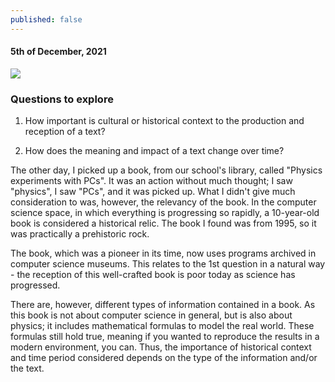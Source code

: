 ```yaml
---
published: false
---
```

#### 5th of December, 2021

![]({{site.baseurl}}/https://media.springernature.com/w306/springer-static/cover-hires/book/978-3-642-79462-9)

### Questions to explore

1) How important is cultural or historical context to the production and reception of a text?

2) How does the meaning and impact of a text change over time? 

The other day, I picked up a book, from our school's library, called "Physics experiments with PCs". It was an action without much thought; I saw "physics", I saw "PCs", and it was picked up. What I didn't give much consideration to was, however, the relevancy of the book. In the computer science space, in which everything is progressing so rapidly, a 10-year-old book is considered a historical relic. The book I found was from 1995, so it was practically a prehistoric rock.

The book, which was a pioneer in its time, now uses programs archived in computer science museums. This relates to the 1st question in a natural way - the reception of this well-crafted book is poor today as science has progressed. 

There are, however, different types of information contained in a book. As this book is not about computer science in general, but is also about physics; it includes mathematical formulas to model the real world. These formulas still hold true, meaning if you wanted to reproduce the results in a modern environment, you can. Thus, the importance of historical context and time period considered depends on the type of the information and/or the text.
